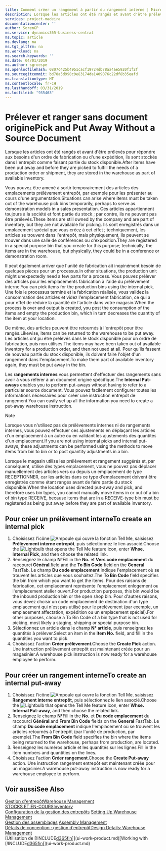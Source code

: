 ```yaml
---
title: Comment créer un rangement à partir du rangement interne | Microsoft Docs
description: Lorsque les articles ont été rangés et avant d'être prélevés pour répondre aux besoins d'un ordre de fabrication ou d'une expédition, ils sont stockés dans l'entrepôt comme faisant partie du stock disponible.
services: project-madeira
documentationcenter: ''
author: SorenGP
ms.service: dynamics365-business-central
ms.topic: article
ms.devlang: na
ms.tgt_pltfrm: na
ms.workload: na
ms.search.keywords: ''
ms.date: 04/01/2019
ms.author: sgroespe
ms.openlocfilehash: 0807c425b4951cacf19724db78aa4ae5920f1f2f
ms.sourcegitcommit: bd78a5d990c9e83174da1409076c22df8b35eafd
ms.translationtype: HT
ms.contentlocale: fr-CH
ms.lasthandoff: 03/31/2019
ms.locfileid: "935463"
---
```

# <a name="pick-and-put-away-without-a-source-document"></a><span data-ttu-id="cb7f6-103">Prélever et ranger sans document origine</span><span class="sxs-lookup"><span data-stu-id="cb7f6-103">Pick and Put Away Without a Source Document</span></span>
<span data-ttu-id="cb7f6-104">Lorsque les articles ont été rangés et avant d'être prélevés pour répondre aux besoins d'un ordre de fabrication ou d'une expédition, ils sont stockés dans l'entrepôt comme faisant partie du stock disponible.</span><span class="sxs-lookup"><span data-stu-id="cb7f6-104">After items have been put away and before they are picked to fulfill the needs of a production order or shipment, they are stored in the warehouse as part of available inventory.</span></span>  

<span data-ttu-id="cb7f6-105">Vous pouvez être amené à sortir temporairement des articles des emplacements prélèvement entrepôt, par exemple pour les présenter au cours d'une argumentation.</span><span class="sxs-lookup"><span data-stu-id="cb7f6-105">Situations can arise where items must be taken out of the warehouse pick bins temporarily, perhaps to serve as demonstration models in a sales presentation.</span></span> <span data-ttu-id="cb7f6-106">Ces articles appartiennent toujours à la société et font partie du stock ; par contre, ils ne peuvent pas être prélevés.</span><span class="sxs-lookup"><span data-stu-id="cb7f6-106">These items are still owned by the company and are part of inventory, but they are not available for picking.</span></span> <span data-ttu-id="cb7f6-107">Ils sont enregistrés dans un emplacement spécial que vous créez à cet effet ; techniquement, les articles se trouvent dans l'entrepôt, mais physiquement, ils peuvent se trouver dans une salle de conférences ou d'exposition.</span><span class="sxs-lookup"><span data-stu-id="cb7f6-107">They are registered in a special purpose bin that you create for this purpose; technically, the items are in the warehouse, but physically, they could be in a conference or demonstration room.</span></span>  

<span data-ttu-id="cb7f6-108">Il peut également arriver que l'unité de fabrication ait inopinément besoin de quelques pièces pour un processus.</span><span class="sxs-lookup"><span data-stu-id="cb7f6-108">In other situations, the production unit might unexpectedly need a few parts for a process.</span></span> <span data-ttu-id="cb7f6-109">Vous pouvez prélever des articles pour les emplacements fabrication à l'aide du prélèvement interne.</span><span class="sxs-lookup"><span data-stu-id="cb7f6-109">You can pick items for the production bins using the internal pick.</span></span> <span data-ttu-id="cb7f6-110">Une fois le processus terminé et la fabrication réalisée, vous validez la consommation des articles et videz l'emplacement fabrication, ce qui a pour effet de réduire la quantité de l'article dans votre magasin.</span><span class="sxs-lookup"><span data-stu-id="cb7f6-110">When the process is over and output is created, you post the consumption of the items and empty the production bin, which in turn decreases the quantity of the item at your location.</span></span>  

<span data-ttu-id="cb7f6-111">De même, des articles peuvent être retournés à l'entrepôt pour être rangés.</span><span class="sxs-lookup"><span data-stu-id="cb7f6-111">Likewise, items can be returned to the warehouse to be put away.</span></span> <span data-ttu-id="cb7f6-112">Les articles ont pu être prélevés dans le stock disponible pour un ordre de fabrication, puis non utilisés.</span><span class="sxs-lookup"><span data-stu-id="cb7f6-112">The items may have been taken out of available inventory for a production order, and then not used at all.</span></span> <span data-ttu-id="cb7f6-113">Pour qu'ils fassent de nouveau partie du stock disponible, ils doivent faire l'objet d'un rangement dans l'emplacement.</span><span class="sxs-lookup"><span data-stu-id="cb7f6-113">To make them part of available inventory again, they must be put away in the bin.</span></span>  

<span data-ttu-id="cb7f6-114">Les **rangements internes** vous permettent d'effectuer des rangements sans avoir à vous référer à un document origine spécifique.</span><span class="sxs-lookup"><span data-stu-id="cb7f6-114">The **Internal Put-aways** enables you to perform put-aways without having to refer to a particular source document.</span></span> <span data-ttu-id="cb7f6-115">Vous pouvez facilement configurer toutes les informations nécessaires pour créer une instruction entrepôt de rangement.</span><span class="sxs-lookup"><span data-stu-id="cb7f6-115">You can easily set up all the information you need to create a put-away warehouse instruction.</span></span>  

> [!NOTE]  
>  <span data-ttu-id="cb7f6-116">Lorsque vous n'utilisez pas de prélèvements internes ni de rangements internes, vous pouvez effectuer ces ajustements en déplaçant les articles d'un emplacement à un autre ou en validant les ajustements des quantités d'un emplacement.</span><span class="sxs-lookup"><span data-stu-id="cb7f6-116">If you are not using internal picks and internal put-aways, these adjustments can be performed using the methods to move items from bin to bin or to post quantity adjustments in a bin.</span></span>  
>   
>  <span data-ttu-id="cb7f6-117">Lorsque le magasin utilise les prélèvement et rangement suggérés et, par conséquent, utilise des types emplacement, vous ne pouvez pas déplacer manuellement des articles vers ou depuis un emplacement de type RECEPTIONNER, car les articles dans ce type d'emplacement doivent être enregistrés comme étant rangés avant de faire partie du stock disponible.</span><span class="sxs-lookup"><span data-stu-id="cb7f6-117">When the location uses directed put-away and pick, and therefore uses bin types, you cannot manually move items in or out of a bin of bin type RECEIVE, because items that are in a RECEIVE-type bin must be registered as being put away before they are part of available inventory.</span></span>  

## <a name="to-create-an-internal-pick"></a><span data-ttu-id="cb7f6-118">Pour créer un prélèvement interne</span><span class="sxs-lookup"><span data-stu-id="cb7f6-118">To create an internal pick</span></span>  
1.  <span data-ttu-id="cb7f6-119">Choisissez l'icône ![Ampoule qui ouvre la fonction Tell Me](media/ui-search/search_small.png "Dites-moi ce que vous voulez faire"), saisissez **Prélèvement interne entrepôt**, puis sélectionnez le lien associé.</span><span class="sxs-lookup"><span data-stu-id="cb7f6-119">Choose the ![Lightbulb that opens the Tell Me feature](media/ui-search/search_small.png "Tell me what you want to do") icon, enter **Whse. Internal Pick**, and then choose the related link.</span></span>  
2.  <span data-ttu-id="cb7f6-120">Renseignez le champ **N°**</span><span class="sxs-lookup"><span data-stu-id="cb7f6-120">Fill in the **No.**</span></span> <span data-ttu-id="cb7f6-121">et **Vers code emplacement** du raccourci **Général**.</span><span class="sxs-lookup"><span data-stu-id="cb7f6-121">field and the **To Bin Code** field on the **General** FastTab.</span></span> <span data-ttu-id="cb7f6-122">Le champ **Du code emplacement** indique l'emplacement où se trouvent les articles que vous souhaitez.</span><span class="sxs-lookup"><span data-stu-id="cb7f6-122">The **To Bin Code** field specifies the bin from which you want to get the items.</span></span> <span data-ttu-id="cb7f6-123">Pour des raisons de fabrication, cet emplacement représente l'emplacement enlogement ou l'emplacement atelier ouvert.</span><span class="sxs-lookup"><span data-stu-id="cb7f6-123">For production purposes, this bin would be the inbound production bin or the open shop bin.</span></span> <span data-ttu-id="cb7f6-124">Pour d'autres raisons, vous devez choisir un code emplacement de destination d'un type emplacement qui n'est pas utilisé pour le prélèvement (par exemple, un emplacement affectation, expédition ou un emplacement spécial).</span><span class="sxs-lookup"><span data-stu-id="cb7f6-124">For other purposes, choose a To Bin Code of a bin type that is not used for picking, most likely a staging, shipping or special purpose bin.</span></span>  
3.  <span data-ttu-id="cb7f6-125">Sélectionnez un article dans le champ **N° article**, puis renseignez les quantités à prélever.</span><span class="sxs-lookup"><span data-stu-id="cb7f6-125">Select an item in the **Item No.** field, and fill in the quantities you want to pick.</span></span>  
4. <span data-ttu-id="cb7f6-126">Choisissez l'action **Créer prélèvement**.</span><span class="sxs-lookup"><span data-stu-id="cb7f6-126">Choose the **Create Pick** action.</span></span> <span data-ttu-id="cb7f6-127">Une instruction prélèvement entrepôt est maintenant créée pour un magasinier.</span><span class="sxs-lookup"><span data-stu-id="cb7f6-127">A warehouse pick instruction is now ready for a warehouse employee to perform.</span></span>  

## <a name="to-create-an-internal-put-away"></a><span data-ttu-id="cb7f6-128">Pour créer un rangement interne</span><span class="sxs-lookup"><span data-stu-id="cb7f6-128">To create an internal put-away</span></span>  
1.  <span data-ttu-id="cb7f6-129">Choisissez l'icône ![Ampoule qui ouvre la fonction Tell Me](media/ui-search/search_small.png "Dites-moi ce que vous voulez faire"), saisissez **Rangement interne entrepôt**, puis sélectionnez le lien associé.</span><span class="sxs-lookup"><span data-stu-id="cb7f6-129">Choose the ![Lightbulb that opens the Tell Me feature](media/ui-search/search_small.png "Tell me what you want to do") icon, enter **Whse. Internal Put-away**, and then choose the related link.</span></span>  
2.  <span data-ttu-id="cb7f6-130">Renseignez le champ **N°**</span><span class="sxs-lookup"><span data-stu-id="cb7f6-130">Fill in the **No.**</span></span> <span data-ttu-id="cb7f6-131">et **Du code emplacement** du raccourci **Général**.</span><span class="sxs-lookup"><span data-stu-id="cb7f6-131">and **From Bin Code** fields on the **General** FastTab.</span></span> <span data-ttu-id="cb7f6-132">Le champ **Du code emplacement** indique l'emplacement où se trouvent les articles retournés à l'entrepôt (par l'unité de production, par exemple).</span><span class="sxs-lookup"><span data-stu-id="cb7f6-132">The **From Bin Code** field specifies the bin where the items being returned to the warehouse, perhaps from production, are located.</span></span>  
3.  <span data-ttu-id="cb7f6-133">Renseignez les numéros article et les quantités sur les lignes.</span><span class="sxs-lookup"><span data-stu-id="cb7f6-133">Fill in the item numbers and quantities on the lines.</span></span>  
4.  <span data-ttu-id="cb7f6-134">Choisissez l'action **Créer rangement**.</span><span class="sxs-lookup"><span data-stu-id="cb7f6-134">Choose the **Create Put-away** action.</span></span> <span data-ttu-id="cb7f6-135">Une instruction rangement entrepôt est maintenant créée pour un magasinier.</span><span class="sxs-lookup"><span data-stu-id="cb7f6-135">A warehouse put-away instruction is now ready for a warehouse employee to perform.</span></span>  

## <a name="see-also"></a><span data-ttu-id="cb7f6-136">Voir aussi</span><span class="sxs-lookup"><span data-stu-id="cb7f6-136">See Also</span></span>  
[<span data-ttu-id="cb7f6-137">Gestion d'entrepôt</span><span class="sxs-lookup"><span data-stu-id="cb7f6-137">Warehouse Management</span></span>](warehouse-manage-warehouse.md)  
[<span data-ttu-id="cb7f6-138">STOCKS ET EN-COURS</span><span class="sxs-lookup"><span data-stu-id="cb7f6-138">Inventory</span></span>](inventory-manage-inventory.md)  
<span data-ttu-id="cb7f6-139">[Configuration de la gestion des entrepôts](warehouse-setup-warehouse.md)   </span><span class="sxs-lookup"><span data-stu-id="cb7f6-139">[Setting Up Warehouse Management](warehouse-setup-warehouse.md)   </span></span>  
<span data-ttu-id="cb7f6-140">[Gestion des assemblages](assembly-assemble-items.md)  </span><span class="sxs-lookup"><span data-stu-id="cb7f6-140">[Assembly Management](assembly-assemble-items.md)  </span></span>  
[<span data-ttu-id="cb7f6-141">Détails de conception : gestion d'entrepôt</span><span class="sxs-lookup"><span data-stu-id="cb7f6-141">Design Details: Warehouse Management</span></span>](design-details-warehouse-management.md)  
<span data-ttu-id="cb7f6-142">[Utilisation de [!INCLUDE[d365fin](includes/d365fin_md.md)]](ui-work-product.md)</span><span class="sxs-lookup"><span data-stu-id="cb7f6-142">[Working with [!INCLUDE[d365fin](includes/d365fin_md.md)]](ui-work-product.md)</span></span>
